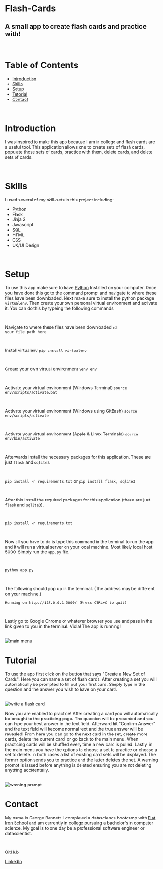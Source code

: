 # Flash-Cards

## A small app to create flash cards and practice with!

<br>

# Table of Contents

* <a href='#Introduction'>Introduction</a>
* <a href='#Skills'>Skills</a>
* <a href='#Setup'>Setup</a>
* <a href='#Tutorial'>Tutorial</a>
* <a href='#Contact'>Contact</a>

<br>

# Introduction

I was inspired to make this app because I am in college and flash cards are a useful tool. This application allows one to create sets of flash cards, populate those sets of cards, practice with them, delete cards, and delete sets of cards.

<br>

# Skills

I used several of my skill-sets in this project including:
* Python
* Flask
* Jinja 2
* Javascript
* SQL
* HTML
* CSS
* UX/UI Design

<br>

# Setup

To use this app make sure to have <a href="https://www.python.org/downloads/">Python</a> Installed on your computer. Once you have done this go to the command prompt and navigate to where these files have been downloaded. Next make sure to install the python package `virtualenv`. Then create your own personal virtual environment and activate it. You can do this by typeing the following commands. 

<br>

Navigate to where these files have been downloaded
`cd your_file_path_here`

<br>

Install virtualenv
`pip install virtualenv` 

<br>

Create your own virtual environment
`venv env`

<br>

Activate your virtual environment (Windows Terminal)
`source env/scripts/activate.bat`

<br>

Activate your virtual environment (Windows using GitBash)
`source env/scripts/activate`

<br>

Activate your virtual environment (Apple & Linux Terminals)
`source env/bin/activate`

<br>

Afterwards install the necessary packages for this application. These are just `flask` and `sqlite3`.

<br>

`pip install -r requirements.txt` or `pip install flask, sqlite3`

<br>

 After this install the required packages for this application (these are just `flask` and `sqlite3`). 
 
<br>

`pip install -r requirements.txt`

<br>

Now all you have to do is type this command in the terminal to run the app and it will run a virtual server on your local machine. Most likely local host 5000. Simply run the `app.py` file.

<br>

`python app.py`

<br>


The following should pop up in the terminal. (The address may be different on your machine.)<br>

`Running on http://127.0.0.1:5000/ (Press CTRL+C to quit)`

<br>

Lastly go to Google Chrome or whatever browser you use and pass in the link given to you in the terminal. Viola! The app is running!

<br>

<img alt='main menu' scr='./pics/Main-Menu.png'/>

<br>

# Tutorial

To use the app first click on the button that says "Create a New Set of Cards". Here you can name a set of flash cards. After creating a set you will automatically be prompted to fill out your first card. Simply type in the question and the answer you wish to have on your card.

<br>

<img alt='write a flash card' scr='./pics/Create-Card.png'/>

<br>

Now you are enabled to practice! After creating a card you will automatically be brought to the practicing page. The question will be presented and you can type your best answer in the text field. Afterward hit "Confirm Answer" and the text field will become normal text and the true answer will be revealed! From here you can go to the next card in the set, create more cards, delete the current card, or go back to the main menu. When practicing cards will be shuffled every time a new card is pulled. Lastly, in the main menu you have the options to choose a set to practice or choose a set to delete. In both cases a list of existing card sets will be displayed. The former option sends you to practice and the latter deletes the set. A warning prompt is issued before anything is deleted ensuring you are not deleting anything accidentally. 

<br>

<img alt='warning prompt' scr='./pics/Create-Card.png'/>

<br>

# Contact

My name is George Bennett. I completed a datascience bootcamp with <a href='https://flatironschool.com/'>Flat Iron School</a> and am currently in college pursuing a bachelor's in computer science. My goal is to one day be a professional software engineer or datascientist. 

<br>

<a href='https://github.com/GeorgeWilliamBennett/'>GitHub</a>

<a href='https://www.linkedin.com/feed/'>LinkedIn</a>
